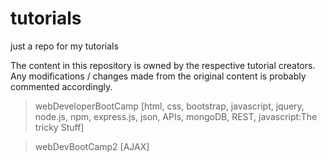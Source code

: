 # tutorials 
just a repo for my tutorials 

The content in this repository is owned by the respective tutorial creators. 
Any modifications / changes made from the original content is probably commented accordingly.

>webDeveloperBootCamp
    [html, css, bootstrap, javascript, jquery, node.js, npm,  express.js, json, APIs, mongoDB, REST, javascript:The tricky Stuff]
    
>webDevBootCamp2
    [AJAX]